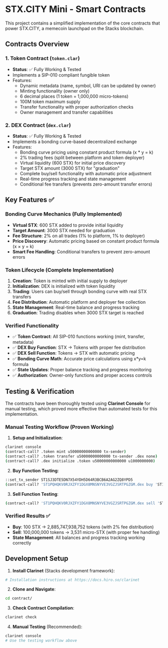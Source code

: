 # STX.CITY Mini - Smart Contracts

This project contains a simplified implementation of the core contracts that power STX.CITY, a memecoin launchpad on the Stacks blockchain.

## Contracts Overview

### 1. Token Contract (`token.clar`)

-   **Status**: ✅ Fully Working & Tested
-   Implements a SIP-010 compliant fungible token
-   Features:
    -   Dynamic metadata (name, symbol, URI can be updated by owner)
    -   Minting functionality (owner only)
    -   6 decimal places (1 token = 1,000,000 micro-tokens)
    -   100M token maximum supply
    -   Transfer functionality with proper authorization checks
    -   Owner management and transfer capabilities

### 2. DEX Contract (`dex.clar`)

-   **Status**: ✅ Fully Working & Tested
-   Implements a bonding curve-based decentralized exchange
-   Features:
    -   Bonding curve pricing using constant product formula (x \* y = k)
    -   2% trading fees (split between platform and token deployer)
    -   Virtual liquidity (600 STX) for initial price discovery
    -   Target STX amount (3000 STX) for "graduation"
    -   Complete buy/sell functionality with automatic price adjustment
    -   Real-time progress tracking and state management
    -   Conditional fee transfers (prevents zero-amount transfer errors)

## Key Features ✅

### Bonding Curve Mechanics (Fully Implemented)

-   **Virtual STX**: 600 STX added to provide initial liquidity
-   **Target Amount**: 3000 STX needed for graduation
-   **Fee Structure**: 2% on all trades (1% to platform, 1% to deployer)
-   **Price Discovery**: Automatic pricing based on constant product formula (x × y = k)
-   **Smart Fee Handling**: Conditional transfers to prevent zero-amount errors

### Token Lifecycle (Complete Implementation)

1. **Creation**: Token is minted with initial supply to deployer
2. **Initialization**: DEX is initialized with token liquidity
3. **Trading**: Users can buy/sell through bonding curve with real STX transfers
4. **Fee Distribution**: Automatic platform and deployer fee collection
5. **State Management**: Real-time balance and progress tracking
6. **Graduation**: Trading disables when 3000 STX target is reached

### Verified Functionality

-   ✅ **Token Contract**: All SIP-010 functions working (mint, transfer, metadata)
-   ✅ **DEX Buy Function**: STX → Tokens with proper fee distribution
-   ✅ **DEX Sell Function**: Tokens → STX with automatic pricing
-   ✅ **Bonding Curve Math**: Accurate price calculations using x\*y=k formula
-   ✅ **State Updates**: Proper balance tracking and progress monitoring
-   ✅ **Authorization**: Owner-only functions and proper access controls

## Testing & Verification

The contracts have been thoroughly tested using **Clarinet Console** for manual testing, which proved more effective than automated tests for this implementation.

### Manual Testing Workflow (Proven Working)

1. **Setup and Initialization**:

```bash
clarinet console
(contract-call? .token mint u50000000000000 tx-sender)
(contract-call? .token transfer u50000000000000 tx-sender .dex none)
(contract-call? .dex initialize .token u50000000000000 u1000000000)
```

2. **Buy Function Testing**:

```bash
::set_tx_sender ST1SJ3DTE5DN7X54YDH5D64R3BCB6A2AG2ZQ8YPD5
(contract-call? 'ST1PQHQKV0RJXZFY1DGX8MNSNYVE3VGZJSRTPGZGM.dex buy 'ST1PQHQKV0RJXZFY1DGX8MNSNYVE3VGZJSRTPGZGM.token u100000000)
```

3. **Sell Function Testing**:

```bash
(contract-call? 'ST1PQHQKV0RJXZFY1DGX8MNSNYVE3VGZJSRTPGZGM.dex sell 'ST1PQHQKV0RJXZFY1DGX8MNSNYVE3VGZJSRTPGZGM.token u100000000)
```

### Verified Results ✅

-   **Buy**: 100 STX → 2,885,747,938,752 tokens (with 2% fee distribution)
-   **Sell**: 100,000,000 tokens → 3,531 micro-STX (with proper fee handling)
-   **State Management**: All balances and progress tracking working correctly

## Development Setup

1. **Install Clarinet** (Stacks development framework):

```bash
# Installation instructions at https://docs.hiro.so/clarinet
```

2. **Clone and Navigate**:

```bash
cd contract/
```

3. **Check Contract Compilation**:

```bash
clarinet check
```

4. **Manual Testing** (Recommended):

```bash
clarinet console
# Use the testing workflow above
```
